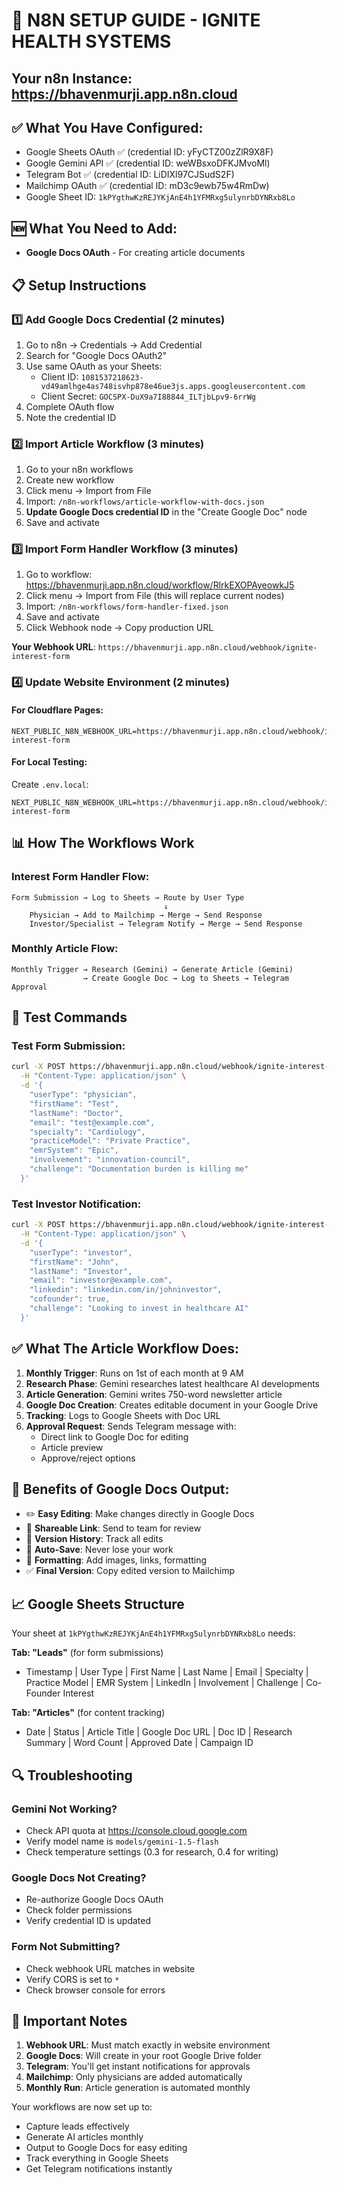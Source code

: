 # 🚀 N8N SETUP GUIDE - IGNITE HEALTH SYSTEMS

## Your n8n Instance: https://bhavenmurji.app.n8n.cloud

## ✅ What You Have Configured:
- Google Sheets OAuth ✅ (credential ID: yFyCTZ00zZlR9X8F)
- Google Gemini API ✅ (credential ID: weWBsxoDFKJMvoMl)
- Telegram Bot ✅ (credential ID: LiDIXl97CJSudS2F)
- Mailchimp OAuth ✅ (credential ID: mD3c9ewb75w4RmDw)
- Google Sheet ID: `1kPYgthwKzREJYKjAnE4h1YFMRxg5ulynrbDYNRxb8Lo`

## 🆕 What You Need to Add:
- **Google Docs OAuth** - For creating article documents

## 📋 Setup Instructions

### 1️⃣ Add Google Docs Credential (2 minutes)
1. Go to n8n → Credentials → Add Credential
2. Search for "Google Docs OAuth2"
3. Use same OAuth as your Sheets:
   - Client ID: `1081537218623-vd49amlhge4as748isvhp878e46ue3js.apps.googleusercontent.com`
   - Client Secret: `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`
4. Complete OAuth flow
5. Note the credential ID

### 2️⃣ Import Article Workflow (3 minutes)
1. Go to your n8n workflows
2. Create new workflow
3. Click menu → Import from File
4. Import: `/n8n-workflows/article-workflow-with-docs.json`
5. **Update Google Docs credential ID** in the "Create Google Doc" node
6. Save and activate

### 3️⃣ Import Form Handler Workflow (3 minutes)
1. Go to workflow: https://bhavenmurji.app.n8n.cloud/workflow/RlrkEXOPAyeowkJ5
2. Click menu → Import from File (this will replace current nodes)
3. Import: `/n8n-workflows/form-handler-fixed.json`
4. Save and activate
5. Click Webhook node → Copy production URL

**Your Webhook URL**: `https://bhavenmurji.app.n8n.cloud/webhook/ignite-interest-form`

### 4️⃣ Update Website Environment (2 minutes)

#### For Cloudflare Pages:
```env
NEXT_PUBLIC_N8N_WEBHOOK_URL=https://bhavenmurji.app.n8n.cloud/webhook/ignite-interest-form
```

#### For Local Testing:
Create `.env.local`:
```env
NEXT_PUBLIC_N8N_WEBHOOK_URL=https://bhavenmurji.app.n8n.cloud/webhook/ignite-interest-form
```

## 📊 How The Workflows Work

### Interest Form Handler Flow:
```
Form Submission → Log to Sheets → Route by User Type
                                  ↓
    Physician → Add to Mailchimp → Merge → Send Response
    Investor/Specialist → Telegram Notify → Merge → Send Response
```

### Monthly Article Flow:
```
Monthly Trigger → Research (Gemini) → Generate Article (Gemini)
                → Create Google Doc → Log to Sheets → Telegram Approval
```

## 🧪 Test Commands

### Test Form Submission:
```bash
curl -X POST https://bhavenmurji.app.n8n.cloud/webhook/ignite-interest-form \
  -H "Content-Type: application/json" \
  -d '{
    "userType": "physician",
    "firstName": "Test",
    "lastName": "Doctor",
    "email": "test@example.com",
    "specialty": "Cardiology",
    "practiceModel": "Private Practice",
    "emrSystem": "Epic",
    "involvement": "innovation-council",
    "challenge": "Documentation burden is killing me"
  }'
```

### Test Investor Notification:
```bash
curl -X POST https://bhavenmurji.app.n8n.cloud/webhook/ignite-interest-form \
  -H "Content-Type: application/json" \
  -d '{
    "userType": "investor",
    "firstName": "John",
    "lastName": "Investor",
    "email": "investor@example.com",
    "linkedin": "linkedin.com/in/johninvestor",
    "cofounder": true,
    "challenge": "Looking to invest in healthcare AI"
  }'
```

## ✅ What The Article Workflow Does:

1. **Monthly Trigger**: Runs on 1st of each month at 9 AM
2. **Research Phase**: Gemini researches latest healthcare AI developments
3. **Article Generation**: Gemini writes 750-word newsletter article
4. **Google Doc Creation**: Creates editable document in your Google Drive
5. **Tracking**: Logs to Google Sheets with Doc URL
6. **Approval Request**: Sends Telegram message with:
   - Direct link to Google Doc for editing
   - Article preview
   - Approve/reject options

## 🎯 Benefits of Google Docs Output:

- ✏️ **Easy Editing**: Make changes directly in Google Docs
- 🔗 **Shareable Link**: Send to team for review
- 📝 **Version History**: Track all edits
- 💾 **Auto-Save**: Never lose your work
- 🎨 **Formatting**: Add images, links, formatting
- ✅ **Final Version**: Copy edited version to Mailchimp

## 📈 Google Sheets Structure

Your sheet at `1kPYgthwKzREJYKjAnE4h1YFMRxg5ulynrbDYNRxb8Lo` needs:

**Tab: "Leads"** (for form submissions)
- Timestamp | User Type | First Name | Last Name | Email | Specialty | Practice Model | EMR System | LinkedIn | Involvement | Challenge | Co-Founder Interest

**Tab: "Articles"** (for content tracking)
- Date | Status | Article Title | Google Doc URL | Doc ID | Research Summary | Word Count | Approved Date | Campaign ID

## 🔍 Troubleshooting

### Gemini Not Working?
- Check API quota at https://console.cloud.google.com
- Verify model name is `models/gemini-1.5-flash`
- Check temperature settings (0.3 for research, 0.4 for writing)

### Google Docs Not Creating?
- Re-authorize Google Docs OAuth
- Check folder permissions
- Verify credential ID is updated

### Form Not Submitting?
- Check webhook URL matches in website
- Verify CORS is set to `*`
- Check browser console for errors

## 🚨 Important Notes

1. **Webhook URL**: Must match exactly in website environment
2. **Google Docs**: Will create in your root Google Drive folder
3. **Telegram**: You'll get instant notifications for approvals
4. **Mailchimp**: Only physicians are added automatically
5. **Monthly Run**: Article generation is automated monthly

Your workflows are now set up to:
- Capture leads effectively
- Generate AI articles monthly
- Output to Google Docs for easy editing
- Track everything in Google Sheets
- Get Telegram notifications instantly